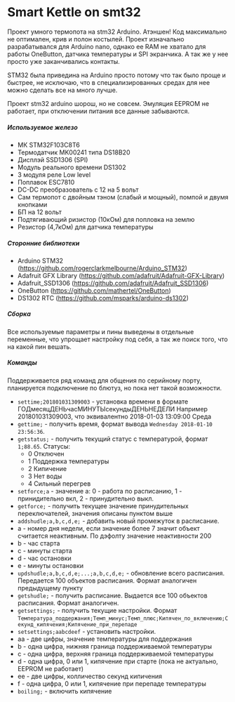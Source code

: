 # Smart Kettle on smt32

Проект умного термопота на stm32 Arduino.
Атэншен! Код максимально не оптимален, крив и полон костылей. Проект изначально разрабатывался для Arduino nano, однако ее RAM не хватало для работы OneButton, датчика температуры и SPI экранчика. А так же у нее просто уже заканчивались контакты.

STM32 была приведина на Arduino просто потому что так было проще и быстрее, не исключаю, что в специализированных средах для нее можно сделать все на много лучше.

Проект stm32 arduino шорош, но не совсем. Эмуляция EEPROM не работает, при отключении питания все данные забываются.


##### Используемое железо
* МК STM32F103C8T6
* Термодатчик MK00241 типа DS18B20
* Дисплэй SSD1306 (SPI)
* Модуль реального времени DS1302
* 3 модуля реле Low level
* Поплавок ESC7810
* DC-DC преобразователь с 12 на 5 вольт
* Сам термопот с двойным тэном (слабый и мощный), помпой и двумя кнопками
* БП на 12 вольт
* Подтягивающий ризистор (10кОм) для попловка на землю
* Резистор (4,7кОм) для датчика температуры

##### Сторонние библиотеки
* Arduino STM32 (https://github.com/rogerclarkmelbourne/Arduino_STM32)
* Adafruit GFX Library (https://github.com/adafruit/Adafruit-GFX-Library)
* Adafruit_SSD1306 (https://github.com/adafruit/Adafruit_SSD1306)
* OneButton (https://github.com/mathertel/OneButton)
* DS1302 RTC (https://github.com/msparks/arduino-ds1302)

##### Сборка
Все используемые параметры и пины выведены в отдельные переменные, что упрощает настройку под себя, а так же поиск того, что на какой пин вешать.

##### Команды
Поддерживается ряд команд для общения по серийному порту, планируется подключение по блютуз, но пока нет такой возможности.
* `settime;201801031309003` - установка времени в формате ГОДмесяцДЕНЬчасМИНУТЫсекундыДЕНЬНЕДЕЛИ
  Например 201801031309003, что эквивалентно 2018-01-03 13:09:00 Среда
* `gettime;` - получить время, формат вывода `Wednesday 2018-01-10 23:56:36`.
* `getstatus;` - получить текущий статус с температурой, формат `1;88.65`. 
 Статусы:
  * 0 Отключен
  * 1 Поддержка температуры
  * 2 Кипичение
  * 3 Нет воды
  * 4 Сильный перегрев
* `setforce;a` - значение a: 0 - работа по расписанию, 1 - принидительно вкл, 2 - принудительно выкл.
* `getforce;` - получить текущее значение принудительных переключателей, значения описаны пунктом выше
* `addshudle;a,b,c,d,e;` - добавить новый промежуток в расписание.
 * a - номер дня недели, если значение более 7 значит объект считается неактивным. По дэфолту значение неактивности 200
 * b - час старта
 * c - минуты старта
 * d - час остановки
 * e - минуты остановки
* `updshudle;a,b,c,d,e;...;a,b,c,d,e;` - обновление всего расписания. Передается 100 объектов расписания. Формат аналогичен предыдущему пункту
* `getshudle;` - получить расписание. Выдается все 100 объектов расписания. Формат аналогичен.
* `getsettings;` - получить текущие настройки. Формат `Температура_поддержания;Темп_минус;Темп_плюс;Кипячен_по_включению;Секунд_кипячения;Кипячение_при_перепаде`
* `setsettings;aabcdeef` - установить настройки.
 * aa - две цифры, значение температуры для поддержания
 * b - одна цифра, нижняя граница поддерживаемой температуры
 * c - одна цифра, верхняя граница поддерживаемой температуры
 * d - одна цифра, 0 или 1, кипячение при старте (пока не актуально, EEPROM не работает)
 * ee - две цифры, колличество секунд кипичения
 * f - одна цифра, 0 или 1, кипячение при перепаде температуры
* `boiling;` - включить кипячение
